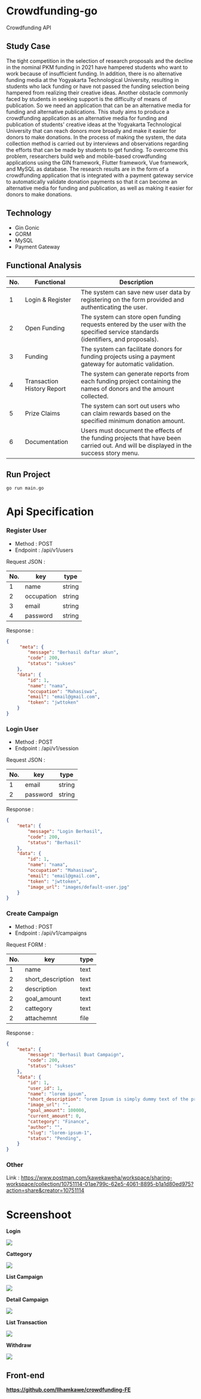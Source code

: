 # Crowdfunding-go
Crowdfunding API

## Study Case

The tight competition in the selection of research proposals and the decline in the nominal PKM funding in 2021 have hampered students who want to work because of insufficient funding. In addition, there is no alternative funding media at the Yogyakarta Technological University, resulting in students who lack funding or have not passed the funding selection being hampered from realizing their creative ideas. Another obstacle commonly faced by students in seeking support is the difficulty of means of publication. So we need an application that can be an alternative media for funding and alternative publications. This study aims to produce a crowdfunding application as an alternative media for funding and publication of students' creative ideas at the Yogyakarta Technological University that can reach donors more broadly and make it easier for donors to make donations. In the process of making the system, the data collection method is carried out by interviews and observations regarding the efforts that can be made by students to get funding. To overcome this problem, researchers build web and mobile-based crowdfunding applications using the GIN framework, Flutter framework, Vue framework, and MySQL as database. The research results are in the form of a crowdfunding application that is integrated with a payment gateway service to automatically validate donation payments so that it can become an alternative media for funding and publication, as well as making it easier for donors to make donations.

## Technology 
- Gin Gonic 
- GORM 
- MySQL
- Payment Gateway

## Functional Analysis
| No. | Functional  | Description |
| --- | ------------- | ------------- |
| 1 | Login & Register  | The system can save new user data by registering on the form provided and authenticating the user.  |
| 2 | Open Funding  | The system can store open funding requests entered by the user with the specified service standards (identifiers, and proposals). |
| 3 | Funding | The system can facilitate donors for funding projects using a payment gateway for automatic validation. |
| 4 | Transaction History Report | The system can generate reports from each funding project containing the names of donors and the amount collected. |
| 5 | Prize Claims | The system can sort out users who can claim rewards based on the specified minimum donation amount. | 
| 6 | Documentation | Users must document the effects of the funding projects that have been carried out. And will be displayed in the success story menu. |

## Run Project

```
go run main.go
```

# Api Specification

### Register User
- Method : POST
- Endpoint : /api/v1/users

Request JSON : 

| No. | key  | type |
| --- | ------------- | ------------- |
| 1 | name  | string  |
| 2 | occupation  | string  |
| 3 | email  | string  |
| 4 | password  | string  |

Response :
```JSON
{
     "meta": {
        "message": "Berhasil daftar akun",
        "code": 200,
        "status": "sukses"
    },
    "data": {
        "id": 1,
        "name": "nama",
        "occupation": "Mahasiswa",
        "email": "email@gmail.com",
        "token": "jwttoken"
    }
}
```

### Login User
- Method : POST
- Endpoint : /api/v1/session

Request JSON : 

| No. | key  | type |
| --- | ------------- | ------------- |
| 1 | email  | string  |
| 2 | password  | string  |

Response :
```JSON
{
    "meta": {
        "message": "Login Berhasil",
        "code": 200,
        "status": "Berhasil"
    },
    "data": {
        "id": 1,
        "name": "nama",
        "occupation": "Mahasiswa",
        "email": "email@gmail.com",
        "token": "jwttoken",
        "image_url": "images/default-user.jpg"
    }
}
```

### Create Campaign
- Method : POST
- Endpoint : /api/v1/campaigns

Request FORM : 

| No. | key  | type |
| --- | ------------- | ------------- |
| 1 | name  | text  |
| 2 | short_description  | text  |
| 2 | description  | text  |
| 2 | goal_amount  | text  |
| 2 | cattegory  | text  |
| 2 | attachemnt  | file  |

Response :
```JSON
{
    "meta": {
        "message": "Berhasil Buat Campaign",
        "code": 200,
        "status": "sukses"
    },
    "data": {
        "id": 1,
        "user_id": 1,
        "name": "lorem ipsum",
        "short_description": "orem Ipsum is simply dummy text of the printing and typesetting industry.",
        "image_url": "",
        "goal_amount": 100000,
        "current_amount": 0,
        "cattegory": "Finance",
        "author": "",
        "slug": "lorem-ipsum-1",
        "status": "Pending",
    }
}
```

### Other 
Link : https://www.postman.com/kawekaweha/workspace/sharing-workspace/collection/10751114-01ae799c-62e5-4061-8895-b1a1d80ed975?action=share&creator=10751114

# Screenshoot

<strong><p>Login<p><strong>
    
![](https://github.com/Ilhamkawe/Crowdfunding-go/blob/main/ss_cfund/login.png)

<strong><p>Cattegory<p><strong>
    
![](https://github.com/Ilhamkawe/Crowdfunding-go/blob/main/ss_cfund/cattegory.png)

<strong><p>List Campaign<p><strong>
    
![](https://github.com/Ilhamkawe/Crowdfunding-go/blob/main/ss_cfund/list_campaign.png)

<strong><p>Detail Campaign<p><strong>
    
![](https://github.com/Ilhamkawe/Crowdfunding-go/blob/main/ss_cfund/detail.png)

<strong><p>List Transaction<p><strong>
    
![](https://github.com/Ilhamkawe/Crowdfunding-go/blob/main/ss_cfund/list_campaign.png)

<strong><p>Withdraw<p><strong>
    
![](https://github.com/Ilhamkawe/Crowdfunding-go/blob/main/ss_cfund/pencairan.png)

## Front-end
https://github.com/Ilhamkawe/crowdfunding-FE
